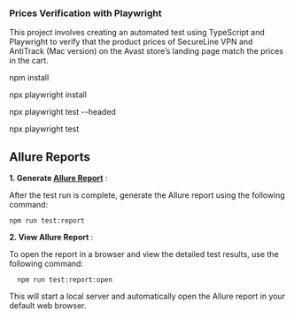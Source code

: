 ### Prices Verification with Playwright

This project involves creating an automated test using TypeScript and Playwright to verify that the product prices of SecureLine VPN and AntiTrack (Mac version) on the Avast store’s landing page match the prices in the cart.

npm install

npx playwright install

npx playwright test --headed

npx playwright test

## Allure Reports

[](https://github.com/Marina51533/webdriverIO_example/blob/main/README.md#allure-reports)

 **1. Generate [Allure Report](https://allurereport.org/docs/install/)** :

After the test run is complete, generate the Allure report using the following command:

```shell
npm run test:report
```

**2. View Allure Report** :

To open the report in a browser and view the detailed test results, use the following command:

```shell
  npm run test:report:open
```

This will start a local server and automatically open the Allure report in your default web browser.
